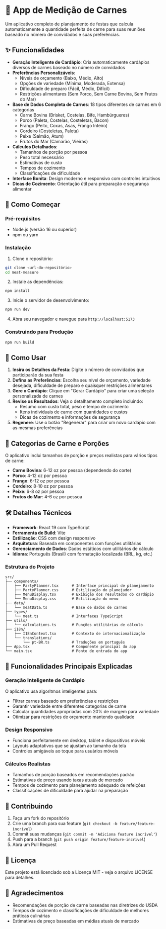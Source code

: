 # 🥩 App de Medição de Carnes

Um aplicativo completo de planejamento de festas que calcula automaticamente a quantidade perfeita de carne para suas reuniões baseado no número de convidados e suas preferências.

## ✨ Funcionalidades

- **Geração Inteligente de Cardápio**: Cria automaticamente cardápios diversos de carnes baseado no número de convidados
- **Preferências Personalizáveis**: 
  - Níveis de orçamento (Baixo, Médio, Alto)
  - Opções de variedade (Mínima, Moderada, Extensa)
  - Dificuldade de preparo (Fácil, Médio, Difícil)
  - Restrições alimentares (Sem Porco, Sem Carne Bovina, Sem Frutos do Mar)
- **Base de Dados Completa de Carnes**: 18 tipos diferentes de carnes em 6 categorias
  - Carne Bovina (Brisket, Costelas, Bife, Hambúrgueres)
  - Porco (Paleta, Costelas, Costeletas, Bacon)
  - Frango (Peito, Coxas, Asas, Frango Inteiro)
  - Cordeiro (Costeletas, Paleta)
  - Peixe (Salmão, Atum)
  - Frutos do Mar (Camarão, Vieiras)
- **Cálculos Detalhados**:
  - Tamanhos de porção por pessoa
  - Peso total necessário
  - Estimativas de custo
  - Tempos de cozimento
  - Classificações de dificuldade
- **Interface Bonita**: Design moderno e responsivo com controles intuitivos
- **Dicas de Cozimento**: Orientação útil para preparação e segurança alimentar

## 🚀 Como Começar

### Pré-requisitos
- Node.js (versão 16 ou superior)
- npm ou yarn

### Instalação

1. Clone o repositório:
```bash
git clone <url-do-repositório>
cd meat-measure
```

2. Instale as dependências:
```bash
npm install
```

3. Inicie o servidor de desenvolvimento:
```bash
npm run dev
```

4. Abra seu navegador e navegue para `http://localhost:5173`

### Construindo para Produção

```bash
npm run build
```

## 📱 Como Usar

1. **Insira os Detalhes da Festa**: Digite o número de convidados que participarão da sua festa
2. **Defina as Preferências**: Escolha seu nível de orçamento, variedade desejada, dificuldade de preparo e quaisquer restrições alimentares
3. **Gere o Cardápio**: Clique em "Gerar Cardápio" para criar uma seleção personalizada de carnes
4. **Revise os Resultados**: Veja o detalhamento completo incluindo:
   - Resumo com custo total, peso e tempo de cozimento
   - Itens individuais de carne com quantidades e custos
   - Dicas de cozimento e informações de segurança
5. **Regenere**: Use o botão "Regenerar" para criar um novo cardápio com as mesmas preferências

## 🍖 Categorias de Carne e Porções

O aplicativo inclui tamanhos de porção e preços realistas para vários tipos de carne:

- **Carne Bovina**: 6-12 oz por pessoa (dependendo do corte)
- **Porco**: 4-12 oz por pessoa
- **Frango**: 6-12 oz por pessoa
- **Cordeiro**: 8-10 oz por pessoa
- **Peixe**: 6-8 oz por pessoa
- **Frutos do Mar**: 4-6 oz por pessoa

## 🛠️ Detalhes Técnicos

- **Framework**: React 19 com TypeScript
- **Ferramenta de Build**: Vite
- **Estilização**: CSS com design responsivo
- **Arquitetura**: Baseada em componentes com funções utilitárias
- **Gerenciamento de Dados**: Dados estáticos com utilitários de cálculo
- **Idioma**: Português (Brasil) com formatação localizada (BRL, kg, etc.)

### Estrutura do Projeto

```
src/
├── components/
│   ├── PartyPlanner.tsx      # Interface principal de planejamento
│   ├── PartyPlanner.css      # Estilização do planejador
│   ├── MenuDisplay.tsx       # Exibição dos resultados do cardápio
│   └── MenuDisplay.css       # Estilização do menu
├── data/
│   └── meatData.ts           # Base de dados de carnes
├── types/
│   └── meat.ts               # Interfaces TypeScript
├── utils/
│   └── calculations.ts       # Funções utilitárias de cálculo
├── i18n/
│   ├── I18nContext.tsx       # Contexto de internacionalização
│   └── translations/
│       └── pt-BR.ts          # Traduções em português
├── App.tsx                   # Componente principal do app
└── main.tsx                  # Ponto de entrada do app
```

## 🎯 Funcionalidades Principais Explicadas

### Geração Inteligente de Cardápio
O aplicativo usa algoritmos inteligentes para:
- Filtrar carnes baseado em preferências e restrições
- Garantir variedade entre diferentes categorias de carne
- Calcular quantidades apropriadas com 20% de margem para variedade
- Otimizar para restrições de orçamento mantendo qualidade

### Design Responsivo
- Funciona perfeitamente em desktop, tablet e dispositivos móveis
- Layouts adaptativos que se ajustam ao tamanho da tela
- Controles amigáveis ao toque para usuários móveis

### Cálculos Realistas
- Tamanhos de porção baseados em recomendações padrão
- Estimativas de preço usando taxas atuais de mercado
- Tempos de cozimento para planejamento adequado de refeições
- Classificações de dificuldade para ajudar na preparação

## 🤝 Contribuindo

1. Faça um fork do repositório
2. Crie uma branch para sua feature (`git checkout -b feature/feature-incrivel`)
3. Commit suas mudanças (`git commit -m 'Adiciona feature incrível'`)
4. Push para a branch (`git push origin feature/feature-incrivel`)
5. Abra um Pull Request

## 📄 Licença

Este projeto está licenciado sob a Licença MIT - veja o arquivo LICENSE para detalhes.

## 🙏 Agradecimentos

- Recomendações de porção de carne baseadas nas diretrizes do USDA
- Tempos de cozimento e classificações de dificuldade de melhores práticas culinárias
- Estimativas de preço baseadas em médias atuais de mercado
